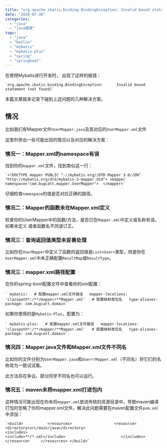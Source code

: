 ```yaml
---
title: "org.apache.ibatis.binding.BindingException: Invalid bound statement (not found)"
date: "2020-07-30"
categories: 
  - "java"
  - "java框架"
tags: 
  - "java"
  - "kotlin"
  - "mybatis"
  - "mybatis-plus"
  - "spring"
  - "springboot"
---
```


在使用Mybatis进行开发时， 出现了这样的报错：

    `org.apache.ibatis.binding.BindingException:      Invalid bound statement (not found)`

本篇文章就来记录下碰到上述问题的几种解决方案。

## 情况

比如我们有Mapper文件`UserMapper.java`及其对应的`UserMapper.xml`文件

这里列举出一些可能出现的情况以及对应的解决方案：

### 情况一：Mapper.xml的namespace有误

找到你的`mapper.xml`文件，找到类似这一行：

    `<!DOCTYPE mapper PUBLIC "-//mybatis.org//DTD Mapper 3.0//EN" "http://mybatis.org/dtd/mybatis-3-mapper.dtd"> <mapper namespace="com.bugcatt.mapper.UserMapper">  </mapper>`

仔细检查`namespace`的值是否对应正确的路径。

### 情况二：Mapper的函数未在Mapper.xml定义

检查你的UserMapper中的函数/方法，是否已在`Mapper.xml`中定义或名称有误。如果未定义 或者函数名不同请订正。

### 情况三：查询返回值类型未妥善处理

比如你在`UserMapper`中定义了函数的返回值是`List<User>`类型，但是你在`UserMapper.xml`中未正确配置`ResultMap`或`ResultType`。

### 情况三：mapper.xml路径配置

在你的spring-boot配置文件中查看你的xml配置：

    ` mybatis:   # 配置mapper.xml文件路径   mapper-locations: 'classpath*:/**/mapper/**Mapper.xml'   # 配置映射类包名   type-aliases-package: com.bugcatt.domain`

如果你使用的是`Mybatis-Plus`，配置为：

    ` mybatis-plus:   # 配置mapper.xml文件路径   mapper-locations: 'classpath*:/**/mapper/**Mapper.xml'   # 配置映射类包名   type-aliases-package: com.bugcatt.domain`

### 情况四：Mapper.java文件和Mapper.xml文件不同名

比如你的文件分别为`UserMapper.java`和`UserrrMapper.xml`（不同名）将它们的名称改为一致试试看。

此方法存在争议。部分同学不同名也可以运行。

### 情况五：maven未将mapper.xml打进包内

这种情况可能出现在你未将`mapper.xml`放进传统的资源目录中，导致maven编译打包时忽略了你的mapper.xml文件。解决此问题需要在maven配置文件`pom.xml`中添加：

    `<build>           <resources>                   <resource>                            <directory>src/main/java</directory>                            <includes>                                    <include>**/*.xml</include>                         </includes>         </resource>     </resources> </build>`
